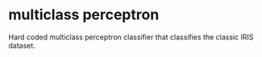 # multiclass perceptron
Hard coded multiclass perceptron classifier that classifies the classic IRIS dataset. 
